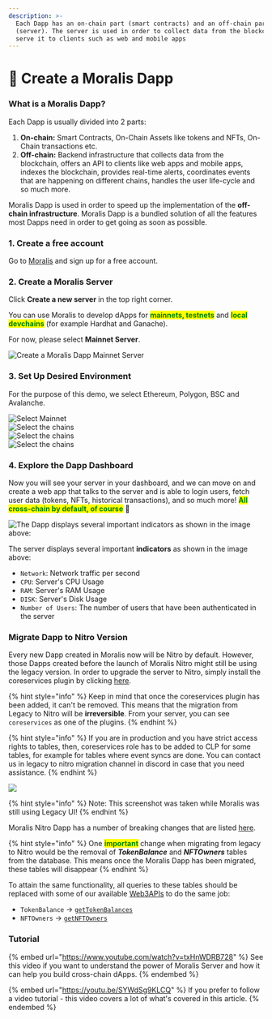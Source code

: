 ```yaml
---
description: >-
  Each Dapp has an on-chain part (smart contracts) and an off-chain part
  (server). The server is used in order to collect data from the blockchain and
  serve it to clients such as web and mobile apps
---
```


# 🚀 Create a Moralis Dapp

### What is a Moralis Dapp?

Each Dapp is usually divided into 2 parts:

1. **On-chain:** Smart Contracts, On-Chain Assets like tokens and NFTs, On-Chain transactions etc.
2. **Off-chain:** Backend infrastructure that collects data from the blockchain, offers an API to clients like web apps and mobile apps, indexes the blockchain, provides real-time alerts, coordinates events that are happening on different chains, handles the user life-cycle and so much more.

Moralis Dapp is used in order to speed up the implementation of the **off-chain infrastructure**. Moralis Dapp is a bundled solution of all the features most Dapps need in order to get going as soon as possible.

### 1. Create a free account

Go to [Moralis](https://moralis.io) and sign up for a free account.

### 2. Create a Moralis Server

Click **Create a new server** in the top right corner.

You can use Moralis to develop dApps for <mark style="color:green;">**mainnets, testnets**</mark> and <mark style="color:green;">**local devchains**</mark> (for example Hardhat and Ganache).

For now, please select **Mainnet Server**.

![Create a Moralis Dapp Mainnet Server](../../.gitbook/assets/Create-new-server.png)

### 3. Set Up Desired Environment

For the purpose of this demo, we select Ethereum, Polygon, BSC and Avalanche.

![Select Mainnet](../../.gitbook/assets/Add-new-mainnet-server.png)
<br>
![Select the chains](../../.gitbook/assets/Add-new-mainnet-server-2.png)
<br>
![Select the chains](../../.gitbook/assets/Add-new-mainnet-server-3.png)
<br>
![Select the chains](../../.gitbook/assets/Add-new-mainnet-server-4.png)

### 4. Explore the Dapp Dashboard

Now you will see your server in your dashboard, and we can move on and create a web app that talks to the server and is able to login users, fetch user data (tokens, NFTs, historical transactions), and so much more! <mark style="color:green;">**All cross-chain by default, of course**</mark> 🤯

![The Dapp displays several important indicators as shown in the image above:](../../.gitbook/assets/Server-dashboard.png)

The server displays several important **indicators** as shown in the image above:

* `Network`: Network traffic per second
* `CPU`: Server's CPU Usage
* `RAM`: Server's RAM Usage
* `DISK`: Server's Disk Usage
* `Number of Users`: The number of users that have been authenticated in the server

### Migrate Dapp to Nitro Version

Every new Dapp created in Moralis now will be Nitro by default. However, those Dapps created before the launch of Moralis Nitro might still be using the legacy version. In order to upgrade the server to Nitro, simply install the coreservices plugin by clicking [here](https://legacy.moralis.io/install/plugin/coreservices). 

{% hint style="info" %}
Keep in mind that once the coreservices plugin has been added, it can't be removed. This means that the migration from Legacy to Nitro will be **irreversible**. From your server, you can see `coreservices` as one of the plugins.
{% endhint %}

{% hint style="info" %}
If you are in production and you have strict access rights to tables, then, coreservices role has to be added to CLP for some tables, for example for tables where event syncs are done. You can contact us in legacy to nitro migration channel in discord in case that you need assistance.
{% endhint %}

![](../../.gitbook/assets/Plugin.png)

{% hint style="info" %}
Note: This screenshot was taken while Moralis was still using Legacy UI!
{% endhint %}

Moralis Nitro Dapp has a number of breaking changes that are listed [here](https://forum.moralis.io/t/moralis-nitro-is-out/9267).

{% hint style="info" %}
One <mark style="color:green;">**important**</mark> change when migrating from legacy to Nitro would be the removal of _**TokenBalance**_ and _**NFTOwners**_ tables from the database. This means once the Moralis Dapp has been migrated, these tables will disappear
{% endhint %}

To attain the same functionality, all queries to these tables should be replaced with some of our available [Web3APIs](../web3-sdk/) to do the same job:

* `TokenBalance` -> [`getTokenBalances`](https://docs.moralis.io/moralis-dapp/web3-sdk/account#gettokenbalances)
* `NFTOwners` -> [`getNFTOwners`](https://docs.moralis.io/moralis-dapp/web3-sdk/token#getnftowners)

### Tutorial

{% embed url="https://www.youtube.com/watch?v=txHnWDRB728" %}
See this video if you want to understand the power of Moralis Server and how it can help you build cross-chain dApps.
{% endembed %}

{% embed url="https://youtu.be/SYWdSg9KLCQ" %}
If you prefer to follow a video tutorial - this video covers a lot of what's covered in this article.
{% endembed %}

####
